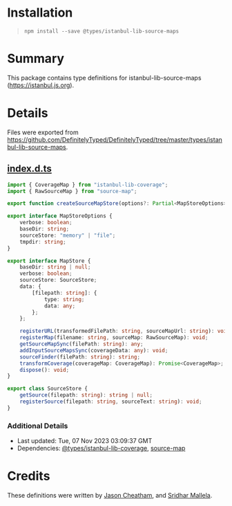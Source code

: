 # Installation
> `npm install --save @types/istanbul-lib-source-maps`

# Summary
This package contains type definitions for istanbul-lib-source-maps (https://istanbul.js.org).

# Details
Files were exported from https://github.com/DefinitelyTyped/DefinitelyTyped/tree/master/types/istanbul-lib-source-maps.
## [index.d.ts](https://github.com/DefinitelyTyped/DefinitelyTyped/tree/master/types/istanbul-lib-source-maps/index.d.ts)
````ts
import { CoverageMap } from "istanbul-lib-coverage";
import { RawSourceMap } from "source-map";

export function createSourceMapStore(options?: Partial<MapStoreOptions>): MapStore;

export interface MapStoreOptions {
    verbose: boolean;
    baseDir: string;
    sourceStore: "memory" | "file";
    tmpdir: string;
}

export interface MapStore {
    baseDir: string | null;
    verbose: boolean;
    sourceStore: SourceStore;
    data: {
        [filepath: string]: {
            type: string;
            data: any;
        };
    };

    registerURL(transformedFilePath: string, sourceMapUrl: string): void;
    registerMap(filename: string, sourceMap: RawSourceMap): void;
    getSourceMapSync(filePath: string): any;
    addInputSourceMapsSync(coverageData: any): void;
    sourceFinder(filePath: string): string;
    transformCoverage(coverageMap: CoverageMap): Promise<CoverageMap>;
    dispose(): void;
}

export class SourceStore {
    getSource(filepath: string): string | null;
    registerSource(filepath: string, sourceText: string): void;
}

````

### Additional Details
 * Last updated: Tue, 07 Nov 2023 03:09:37 GMT
 * Dependencies: [@types/istanbul-lib-coverage](https://npmjs.com/package/@types/istanbul-lib-coverage), [source-map](https://npmjs.com/package/source-map)

# Credits
These definitions were written by [Jason Cheatham](https://github.com/jason0x43), and [Sridhar Mallela](https://github.com/sridharmallela).
